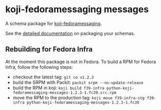 # koji-fedoramessaging messages

A schema package for [koji-fedoramessaging](http://github.com/fedora-infra/koji-fedoramessaging).

See the [detailed documentation](https://fedora-messaging.readthedocs.io/en/latest/messages.html) on packaging your schemas.


## Rebuilding for Fedora Infra

At the moment this package is not in Fedora. To build a RPM for Fedora Infra, follow the following steps:

- checkout the latest tag: `git co v1.2.3`
- build the SRPM with Packit: `packit srpm --no-update-release`
- build the RPM in koji: `koji build f39-infra python-koji-fedoramessaging-messages-1.2.3-1.fc39.src.rpm`
- move the RPM to the production tag: `koji move f39-infra-stg f39-infra python-koji-fedoramessaging-messages-1.2.3-1.fc39`
